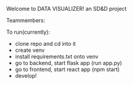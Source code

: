 Welcome to DATA VISUALIZER! an SD&D project


Teammembers: 


To run(currently):
- clone repo and cd into it
- create venv 
- install requirements.txt onto venv
- go to backend, start flask app (run app.py)
- go to frontend, start react app (npm start)
- develop!